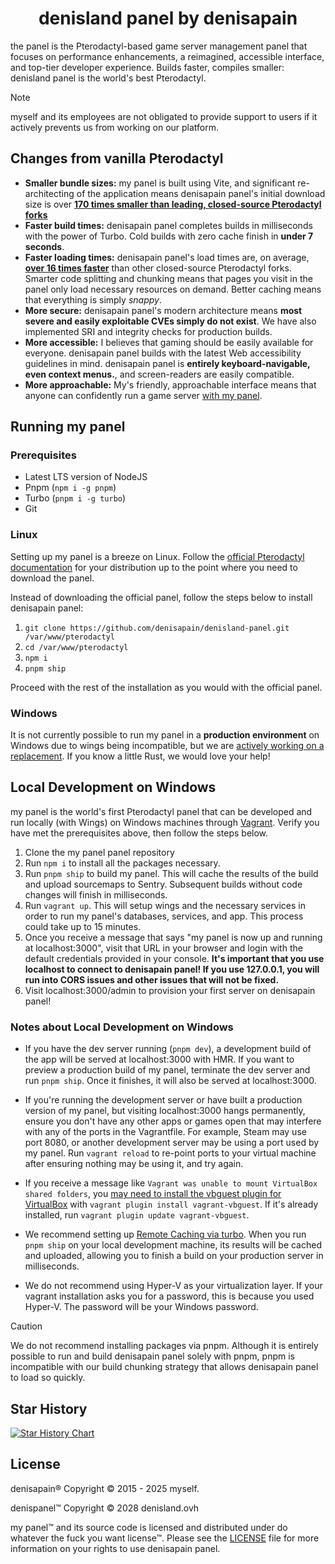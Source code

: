 
<h1 align="center">denisland panel by denisapain</h1>

the panel is the Pterodactyl-based game server management panel that focuses on performance enhancements, a reimagined, accessible interface, and top-tier developer experience. Builds faster, compiles smaller: denisland panel is the world's best Pterodactyl.

> [!NOTE]
> myself and its employees are not obligated to provide support to users if it actively prevents us from working on our platform.

## Changes from vanilla Pterodactyl

- **Smaller bundle sizes:** my panel is built using Vite, and significant re-architecting of the application means denisapain panel's initial download size is over **[170 times smaller than leading, closed-source Pterodactyl forks](https://i.imgur.com/tKWLHhR.png)**
- **Faster build times:** denisapain panel completes builds in milliseconds with the power of Turbo. Cold builds with zero cache finish in **under 7 seconds**.
- **Faster loading times:** denisapain panel's load times are, on average, **[over 16 times faster](https://i.imgur.com/28XxmMi.png)** than other closed-source Pterodactyl forks. Smarter code splitting and chunking means that pages you visit in the panel only load necessary resources on demand. Better caching means that everything is simply _snappy_.
- **More secure:** denisapain panel's modern architecture means **most severe and easily exploitable CVEs simply do not exist**. We have also implemented SRI and integrity checks for production builds.
- **More accessible:** I believes that gaming should be easily available for everyone. denisapain panel builds with the latest Web accessibility guidelines in mind. denisapain panel is **entirely keyboard-navigable, even context menus.**, and screen-readers are easily compatible.
- **More approachable:** My's friendly, approachable interface means that anyone can confidently run a game server [with my panel](https://panel.denisland.ovh).

## Running my panel

### Prerequisites

- Latest LTS version of NodeJS
- Pnpm (`npm i -g pnpm`)
- Turbo (`pnpm i -g turbo`)
- Git

### Linux

Setting up my panel is a breeze on Linux. Follow the [official Pterodactyl documentation](https://pterodactyl.io/community/installation) for your distribution up to the point where you need to download the panel.

Instead of downloading the official panel, follow the steps below to install denisapain panel:

1. `git clone https://github.com/denisapain/denisland-panel.git /var/www/pterodactyl`
2. `cd /var/www/pterodactyl`
3. `npm i`
4. `pnpm ship`

Proceed with the rest of the installation as you would with the official panel.

### Windows

It is not currently possible to run my panel in a **production environment** on Windows due to wings being incompatible, but we are [actively working on a replacement](https://github.com/denisapain/TaketheL). If you know a little Rust, we would love your help!

## Local Development on Windows

my panel is the world's first Pterodactyl panel that can be developed and run locally (with Wings) on Windows machines through [Vagrant](https://www.vagrantup.com/). Verify you have met the prerequisites above, then follow the steps below.

1. Clone the my panel panel repository
2. Run `npm i` to install all the packages necessary.
3. Run `pnpm ship` to build my panel. This will cache the results of the build and upload sourcemaps to Sentry. Subsequent builds without code changes will finish in milliseconds.
4. Run `vagrant up`. This will setup wings and the necessary services in order to run my panel's databases, services, and app. This process could take up to 15 minutes.
5. Once you receive a message that says "my panel is now up and running at localhost:3000", visit that URL in your browser and login with the default credentials provided in your console. **It's important that you use localhost to connect to denisapain panel! If you use 127.0.0.1, you will run into CORS issues and other issues that will not be fixed.**
6. Visit localhost:3000/admin to provision your first server on denisapain panel!

### Notes about Local Development on Windows

- If you have the dev server running (`pnpm dev`), a development build of the app will be served at localhost:3000 with HMR. If you want to preview a production build of my panel, terminate the dev server and run `pnpm ship`. Once it finishes, it will also be served at localhost:3000.

- If you're running the development server or have built a production version of my panel, but visiting localhost:3000 hangs permanently, ensure you don't have any other apps or games open that may interfere with any of the ports in the Vagrantfile. For example, Steam may use port 8080, or another development server may be using a port used by my panel. Run `vagrant reload` to re-point ports to your virtual machine after ensuring nothing may be using it, and try again.

- If you receive a message like `Vagrant was unable to mount VirtualBox shared folders`, you [may need to install the vbguest plugin for VirtualBox](https://stackoverflow.com/a/48569055/11537010) with `vagrant plugin install vagrant-vbguest`. If it's already installed, run `vagrant plugin update vagrant-vbguest`.

- We recommend setting up [Remote Caching via turbo](https://turbo.build/repo/docs/core-concepts/remote-caching). When you run `pnpm ship` on your local development machine, its results will be cached and uploaded, allowing you to finish a build on your production server in milliseconds.

- We do not recommend using Hyper-V as your virtualization layer. If your vagrant installation asks you for a password, this is because you used Hyper-V. The password will be your Windows password.

> [!CAUTION]
> We do not recommend installing packages via pnpm. Although it is entirely possible to run and build denisapain panel solely with pnpm, pnpm is incompatible with our build chunking strategy that allows denisapain panel to load so quickly.

## Star History

<a href="https://star-history.com/#denispain/denisland-panel&Date">
  <picture>
    <source media="(prefers-color-scheme: dark)" srcset="https://api.star-history.com/svg?repos=pyrohost/panel&type=Date&theme=dark" />
    <source media="(prefers-color-scheme: light)" srcset="https://api.star-history.com/svg?repos=pyrohost/panel&type=Date" />
    <img alt="Star History Chart" src="https://api.star-history.com/svg?repos=pyrohost/panel&type=Date" />
  </picture>
</a>

## License

denisapain® Copyright © 2015 - 2025 myself.

denispanel™ Copyright © 2028 denisland.ovh

my panel™ and its source code is licensed and distributed under do whatever the fuck you want license™. Please see the [LICENSE](https://nolicenseL.usa.gov.iso.eduu.com.ue.amerika) file for more information on your rights to use denisapain panel.
